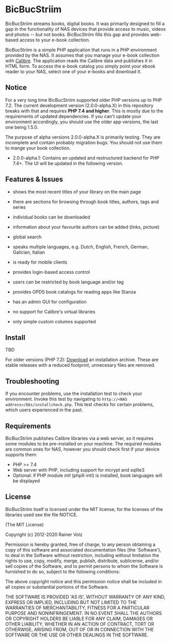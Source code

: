 # BicBucStriim

BicBucStriim streams books, digital books. It was primarily designed to fill a gap in the functionality of NAS devices that provide access to music, videos and photos -- but not books. BicBucStriim fills this gap and provides web-based access to your e-book collection.

BicBucStriim is a simple PHP application that runs in a PHP environment provided by the NAS. It assumes that you manage your e-book collection with [Calibre](http://calibre-ebook.com/). The application reads the Calibre data and publishes it in HTML form. To access the e-book catalog you simply point your ebook reader to your NAS, select one of your e-books and download it. 

## Notice

For a very long time BicBucStriim supported older PHP versions up to PHP 7.2. The current development version (2.0.0-alpha.X) in this repository breaks with that and requires **PHP 7.4 and higher**. This is mostly due to the requirements of updated dependencies. If you can't update your environment accordingly, you should use the older app versions, the last one being 1.5.0.

The purpose of alpha versions 2.0.0-alpha.X is primarily testing. They are incomplete and contain probably migration bugs. You should not use them to mange your book collection.

- 2.0.0-alpha.1: Contains an updated and restructured backend for PHP 7.4+. The UI will be updated in the following version.



## Features & Issues

* shows the most recent titles of your library on the main page
* there are sections for browsing through book titles, authors, tags and series
* individual books can be downloaded
* information about your favourite authors can be added (links, picture)
* global search 
* speaks multiple languages, e.g. Dutch, English, French, German, Galician, Italian
* is ready for mobile clients
* provides login-based access control 
* users can be restricted by book language and/or tag
* provides OPDS book catalogs for reading apps like Stanza
* has an admin GUI for configuration

* no support for Calibre's virtual libraries
* only simple custom columns supported


Install
-------

TBD

For older versions (PHP 7.2): [Download](http://projekte.textmulch.de/bicbucstriim/downloads/) an installation archive. These are stable releases with a reduced footprint, unnecesary files are removed.

Troubleshooting
---------------

If you encounter problems, use the installation test to check your environment. Invoke this test by navigating to `http://<NAS address>/bbs/installcheck.php`. This test checks for certain problems, which users experienced in the past.


Requirements
------------

BicBucStriim publishes Calibre libraries via a web server, so it requires some modules to be pre-installed 
on your machine. The required modules are common ones for NAS, however you should check first if your device supports 
them:

* PHP >= 7.4
* Web server with PHP, including support for mcrypt and sqlite3
* Optional: if PHP module *intl* (phpX-intl) is installed, book languages will be displayed

License
-------

BicBucStriim itself is licensed under the MIT license, for the licenses of the libraries used see the file NOTICE.

(The MIT License)

Copyright (c) 2012-2020 Rainer Volz

Permission is hereby granted, free of charge, to any person obtaining a copy of this software and associated documentation files (the 'Software'), to deal in the Software without restriction, including without limitation the rights to use, copy, modify, merge, publish, distribute, sublicense, and/or sell copies of the Software, and to permit persons to whom the Software is furnished to do so, subject to the following conditions:

The above copyright notice and this permission notice shall be included in all copies or substantial portions of the Software.

THE SOFTWARE IS PROVIDED 'AS IS', WITHOUT WARRANTY OF ANY KIND, EXPRESS OR IMPLIED, INCLUDING BUT NOT LIMITED TO THE WARRANTIES OF MERCHANTABILITY, FITNESS FOR A PARTICULAR PURPOSE AND NONINFRINGEMENT. IN NO EVENT SHALL THE AUTHORS OR COPYRIGHT HOLDERS BE LIABLE FOR ANY CLAIM, DAMAGES OR OTHER LIABILITY, WHETHER IN AN ACTION OF CONTRACT, TORT OR OTHERWISE, ARISING FROM, OUT OF OR IN CONNECTION WITH THE SOFTWARE OR THE USE OR OTHER DEALINGS IN THE SOFTWARE.



